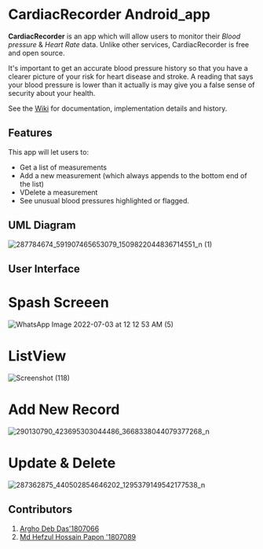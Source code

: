 # CardiacRecorder Android_app
**CardiacRecorder** is an app which will allow users to monitor their _Blood pressure_ & _Heart Rate_ data. Unlike other services, CardiacRecorder is free and open source.

It's important to get an accurate blood pressure history so that you have a clearer picture of your risk for heart disease and stroke. A reading that says your blood pressure is lower than it actually is may give you a false sense of security about your health.

See the [Wiki](https://github.com/RedRiotPapon/CardiacRecorder/wiki) for documentation, implementation details and history.


## Features
This app will let users to:
* Get a list of measurements
* Add a new measurement (which always appends to the bottom end of the list)
* VDelete a measurement
* See unusual blood pressures highlighted or flagged.


## UML Diagram
![287784674_591907465653079_1509822044836714551_n (1)](https://user-images.githubusercontent.com/103327602/181590249-00bf03f8-d48a-4da2-a38b-fab3cc5f77f4.jpg)



## User Interface


# Spash Screeen
![WhatsApp Image 2022-07-03 at 12 12 53 AM (5)](https://user-images.githubusercontent.com/80849169/177015048-19fe6894-212e-43c1-a37e-6ebbef17ec30.jpeg)



# ListView
![Screenshot (118)](https://user-images.githubusercontent.com/103327602/181591817-c9a2f175-d6e0-423d-a685-b42abc162527.png)



# Add New Record
![290130790_423695303044486_3668338044079377268_n](https://user-images.githubusercontent.com/103327602/181590736-fd992e2c-ff24-479a-9712-a3b39db6dd2a.png)



# Update & Delete
![287362875_440502854646202_1295379149542177538_n](https://user-images.githubusercontent.com/103327602/181590909-42d2a3e3-5eba-45a1-ba6c-cf69ac4469dc.png)




## Contributors
1. [Argho Deb Das'1807066](https://github.com/MrArgho)
2. [Md Hefzul Hossain Papon '1807089](https://github.com/RedRiotPapon)
